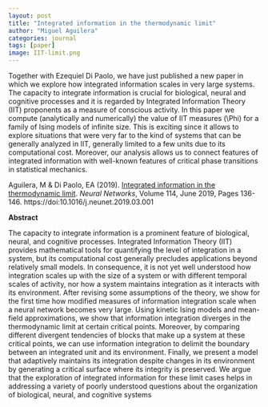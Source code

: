 ```yaml
---
layout: post
title: "Integrated information in the thermodynamic limit"
author: "Miguel Aguilera"
categories: journal
tags: [paper]
image: IIT-limit.png
---
```


Together with Ezequiel Di Paolo, we have just published a new paper in which we explore how integrated information scales in very large systems. The capacity to integrate information is crucial for biological, neural and cognitive processes and it is regarded by Integrated Information Theory (IIT) proponents as a measure of conscious activity. In this paper we compute (analytically and numerically) the value of IIT measures (\Phi) for a family of Ising models of infinite size. This is exciting since it allows to explore situations that were very far to the kind of systems that can be generally analyzed in IIT, generally limited to a few units due to its computational cost. Moreover, our analysis allows us to connect features of integrated information with well-known features of critical phase transitions in statistical mechanics.

Aguilera, M & Di Paolo, EA (2019). [Integrated information in the thermodynamic limit](https://doi.org/10.1016/j.neunet.2019.03.001). _Neural Networks_, Volume 114, June 2019, Pages 136-146\. https://doi:10.1016/j.neunet.2019.03.001 

**Abstract** 

The capacity to integrate information is a prominent feature of biological, neural, and cognitive processes. Integrated Information Theory (IIT) provides mathematical tools for quantifying the level of integration in a system, but its computational cost generally precludes applications beyond relatively small models. In consequence, it is not yet well understood how integration scales up with the size of a system or with different temporal scales of activity, nor how a system maintains integration as it interacts with its environment. After revising some assumptions of the theory, we show for the first time how modified measures of information integration scale when a neural network becomes very large. Using kinetic Ising models and mean-field approximations, we show that information integration diverges in the thermodynamic limit at certain critical points. Moreover, by comparing different divergent tendencies of blocks that make up a system at these critical points, we can use information integration to delimit the boundary between an integrated unit and its environment. Finally, we present a model that adaptively maintains its integration despite changes in its environment by generating a critical surface where its integrity is preserved. We argue that the exploration of integrated information for these limit cases helps in addressing a variety of poorly understood questions about the organization of biological, neural, and cognitive systems
